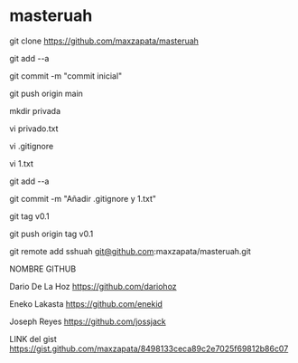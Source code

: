 # masteruah

git clone https://github.com/maxzapata/masteruah

git add --a

git commit -m "commit inicial"

git push origin main

mkdir privada

vi privado.txt

vi .gitignore

vi 1.txt

git add --a

git commit -m "Añadir .gitignore y 1.txt"

git tag v0.1

git push origin tag v0.1

git remote add sshuah git@github.com:maxzapata/masteruah.git

NOMBRE				GITHUB

Dario De La Hoz			https://github.com/dariohoz

Eneko Lakasta			https://github.com/enekid

Joseph Reyes			https://github.com/jossjack

LINK del gist 
https://gist.github.com/maxzapata/8498133ceca89c2e7025f69812b86c07